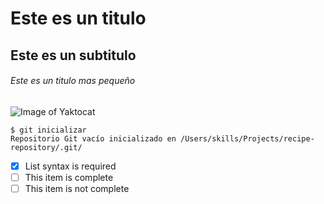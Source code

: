 # Este es un titulo
## Este es un subtitulo
###### Este es un titulo mas pequeño
![Image of Yaktocat](https://octodex.github.com/images/yaktocat.png)
```
$ git inicializar
Repositorio Git vacío inicializado en /Users/skills/Projects/recipe-repository/.git/
```
- [x] List syntax is required
- [ ] This item is complete
- [ ] This item is not complete
